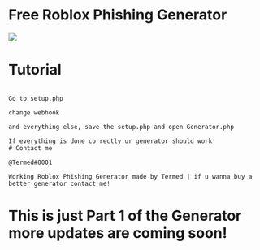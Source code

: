 # Free Roblox Phishing Generator

<img src="https://media.discordapp.net/attachments/1098662394386976842/1098670204629815317/th.png?width=568&height=567">


# Tutorial 

```

Go to setup.php

change webhook 

and everything else, save the setup.php and open Generator.php

If everything is done correctly ur generator should work!
# Contact me

@Termed#0001

Working Roblox Phishing Generator made by Termed | if u wanna buy a better generator contact me!

```

# This is just Part 1 of the Generator more updates are coming soon!

